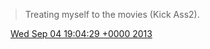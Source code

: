 > Treating myself to the movies \(Kick Ass2\)\.

<img src="../../media/tweet.ico" width="12" /> [Wed Sep 04 19:04:29 +0000 2013](https://twitter.com/DromerDenker/status/375333564231204865)